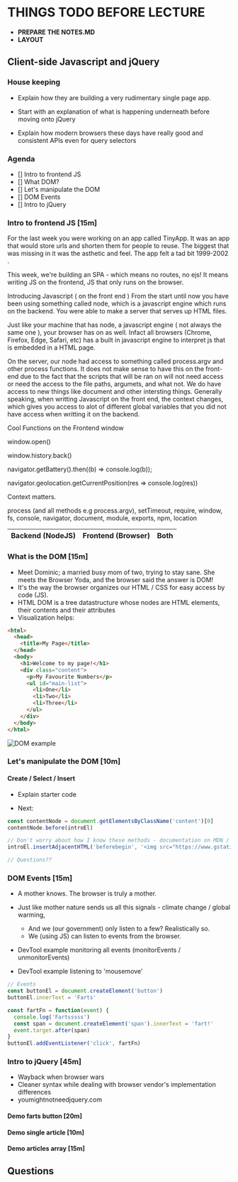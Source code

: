 # THINGS TODO BEFORE LECTURE
- **PREPARE THE NOTES.MD**
- **LAYOUT**

## Client-side Javascript and jQuery

### House keeping
- Explain how they are building a very rudimentary single page app.

- Start with an explanation of what is happening underneath before moving onto jQuery

- Explain how modern browsers these days have really good and consistent APIs even for query selectors

### Agenda

- [] Intro to frontend JS
- [] What DOM?
- [] Let's manipulate the DOM
- [] DOM Events
- [] Intro to jQuery

### Intro to frontend JS [15m]

For the last week you were working on an app called TinyApp. It was an app that would store urls and shorten them for people to reuse. The biggest that was missing in it was the asthetic and feel. The app felt a tad bit 1999-2002 .

This week, we're building an SPA - which means no routes, no ejs! It means writing JS on the frontend, JS that only runs on the browser.

Introducing Javascript ( on the front end )
From the start until now you have been using something called node, which is a javascript engine which runs on the backend. You were able to make a server that serves up HTML files.

Just like your machine that has node, a javascript engine ( not always the same one ), your browser has on as well. Infact all browsers (Chrome, Firefox, Edge, Safari, etc) has a built in javascript engine to interpret js that is embedded in a HTML page.

On the server, our node had access to something called process.argv and other process functions. It does not make sense to have this on the front-end due to the fact that the scripts that will be ran on will not need access or need the access to the file paths, argumets, and what not. We do have access to new things like document and other intersting things. Generally speaking, when writting Javascript on the front end, the context changes, which gives you access to alot of different global variables that you did not have access when writting it on the backend.

Cool Functions on the Frontend
window

window.open()

window.history.back()

navigator.getBattery().then((b) => console.log(b));

navigator.geolocation.getCurrentPosition(res => console.log(res))

Context matters.

process (and all methods e.g process.argv), setTimeout, require, window, fs, console, navigator,
document, module, exports, npm, location

| Backend (NodeJS) | Frontend (Browser) | Both |
|:----------------:|:------------------:|:----:|

### What is the DOM [15m]

- Meet Dominic; a married busy mom of two, trying to stay sane. She meets the Browser Yoda, and the browser said the answer is DOM!
- It's the way the browser organizes our HTML / CSS for easy access by code (JS).
- HTML DOM is a tree datastructure whose nodes are HTML elements, their contents and their attributes
- Visualization helps:

```html
<html>
  <head>
    <title>My Page</title>
  </head>
  <body>
    <h1>Welcome to my page!</h1>
    <div class="content">
      <p>My Favourite Numbers</p>
      <ul id="main-list">
        <li>One</li>
        <li>Two</li>
        <li>Three</li>
      </ul>
    </div>
  </body>
</html>
```

![DOM example](./01_vanilla_dom/dom-example.png)

### Let's manipulate the DOM [10m]

#### Create / Select / Insert
- Explain starter code

- Next:
```js
const contentNode = document.getElementsByClassName('content')[0]
contentNode.before(introEl)

// Don't worry about how I know these methods - documentation on MDN / SO
introEl.insertAdjacentHTML('beforebegin', '<img src="https://www.gstatic.com/tv/thumb/persons/64293/64293_v9_ba.jpg" alt="Vanilla Ice" />')

// Questions??
```

### DOM Events [15m]

- A mother knows. The browser is truly a mother.
- Just like mother nature sends us all this signals - climate change / global warming,
  + And we (our government) only listen to a few? Realistically so.
  + We (using JS) can listen to events from the browser.

- DevTool example monitoring all events (monitorEvents / unmonitorEvents)
- DevTool example listening to 'mousemove'

```js
// Events
const buttonEl = document.createElement('button')
buttonEl.innerText = 'Farts'

const fartFn = function(event) {
  console.log('Fartsssss')
  const span = document.createElement('span').innerText = 'fart!'
  event.target.after(span)
}
buttonEl.addEventListener('click', fartFn)
```

### Intro to jQuery [45m]

- Wayback when browser wars
- Cleaner syntax while dealing with browser vendor's implementation differences
- youmightnotneedjquery.com

#### Demo farts button [20m]

#### Demo single article [10m]

#### Demo articles array [15m]

## Questions